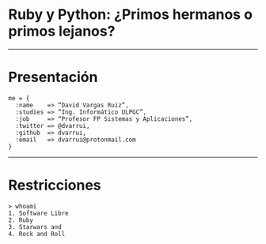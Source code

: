 
# Ruby y Python: ¿Primos hermanos o primos lejanos?

---

# Presentación

```
me = {
  :name    => “David Vargas Ruiz”,
  :studies => “Ing. Informático ULPGC”,
  :job     => “Profesor FP Sistemas y Aplicaciones”,
  :twitter => @dvarrui,
  :github  => dvarrui,
  :email   => dvarrui@protonmail.com
}
```

---

# Restricciones

```
> whoami
1. Software Libre
2. Ruby
3. Starwars and
4. Rock and Roll
```
